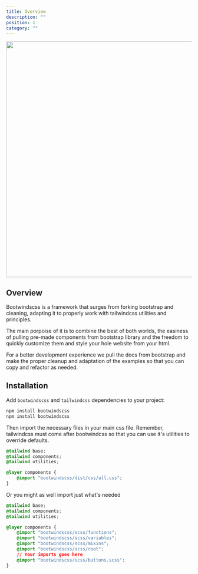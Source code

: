 ```yaml
---
title: Overview
description: ""
position: 1
category: ""
---
```


<img src="/preview.png" width="1280" height="640" alt=""/>

## Overview

Bootwindscss is a framework that surges from forking bootstrap and cleaning, adapting it to properly work with tailwindcss utilities and principles.

The main porpoise of it is to combine the best of both worlds, the easiness of pulling pre-made components from bootstrap library and the freedom to quickly customize them and style your hole website from your html.

For a better development experience we pull the docs from bootstrap and make the proper cleanup and adaptation of the examples so that you can copy and refactor as needed.

## Installation

Add `bootwindscss` and `tailwindcss` dependencies to your project:

```sh
npm install bootwindscss
npm install bootwindscss
```

Then import the necessary files in your main css file. Remember, tailwindcss must come after bootwindcss so that you can use it's utilities to override defaults.

```css
@tailwind base;
@tailwind components;
@tailwind utilities;

@layer components {
    @import "bootwindscss/dist/css/all.css";
}
```

Or you might as well import just what's needed
```css
@tailwind base;
@tailwind components;
@tailwind utilities;

@layer components {
    @import "bootwindscss/scss/functions";
    @import "bootwindscss/scss/variables";
    @import "bootwindscss/scss/mixins";
    @import "bootwindscss/scss/root";
    // Your imports goes here
    @import "bootwindscss/scss/buttons.scss";
}
```

<!-- ## Whats included -->

<!-- ## Customization -->

<!-- ## Comming from bootstrap -->

<!-- ## Comming from tailwindcss -->